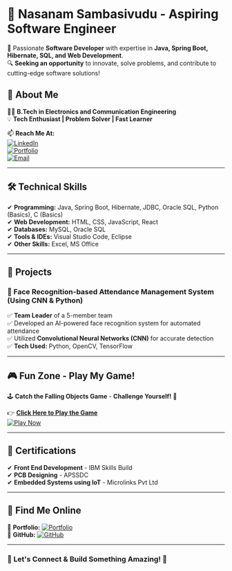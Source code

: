# 🚀 Nasanam Sambasivudu - Aspiring Software Engineer  

🎯 Passionate **Software Developer** with expertise in **Java, Spring Boot, Hibernate, SQL, and Web Development**.  
🔍 **Seeking an opportunity** to innovate, solve problems, and contribute to cutting-edge software solutions!  

## 🌟 About Me  

👨‍💻 **B.Tech in Electronics and Communication Engineering**  
💡 **Tech Enthusiast | Problem Solver | Fast Learner**  

📫 **Reach Me At:**  
[![LinkedIn](https://img.shields.io/badge/LinkedIn-Connect-blue?style=for-the-badge&logo=linkedin)](https://www.linkedin.com/in/nasanamsambasivudu/)  
[![Portfolio](https://img.shields.io/badge/Portfolio-View-green?style=for-the-badge)](https://nasanam-sambasivudu.netlify.app/)  
[![Email](https://img.shields.io/badge/Email-Contact-orange?style=for-the-badge)](mailto:nasanam.sambasivudu@gmail.com)  

---

## 🛠️ Technical Skills  

✔ **Programming:** Java, Spring Boot, Hibernate, JDBC, Oracle SQL, Python (Basics), C (Basics)  
✔ **Web Development:** HTML, CSS, JavaScript, React  
✔ **Databases:** MySQL, Oracle SQL  
✔ **Tools & IDEs:** Visual Studio Code, Eclipse  
✔ **Other Skills:** Excel, MS Office  

---

## 🚀 Projects  

### **🔹 Face Recognition-based Attendance Management System (Using CNN & Python)**  
✅ **Team Leader** of a 5-member team  
✅ Developed an AI-powered face recognition system for automated attendance  
✅ Utilized **Convolutional Neural Networks (CNN)** for accurate detection  
✅ **Tech Used:** Python, OpenCV, TensorFlow  

---

## 🎮 Fun Zone - Play My Game!  

🕹️ **Catch the Falling Objects Game** - **Challenge Yourself!** 🎯  

👉 **[Click Here to Play the Game](https://sivudus447.github.io/games/)**  
[![Play Now](https://img.shields.io/badge/PLAY-NOW-red?style=for-the-badge)](https://sivudus447.github.io/games/)  

---

## 📜 Certifications  

✔ **Front End Development** - IBM Skills Build  
✔ **PCB Designing** - APSSDC  
✔ **Embedded Systems using IoT** - Microlinks Pvt Ltd  

---

## 📌 Find Me Online  

🔗 **Portfolio:** [![Portfolio](https://img.shields.io/badge/Visit-Portfolio-brightgreen?style=flat)](https://nasanam-sambasivudu.netlify.app/)  
🔗 **GitHub:** [![GitHub](https://img.shields.io/badge/GitHub-Profile-black?style=flat&logo=github)](https://github.com/Sivudus447)  

---

### **📢 Let's Connect & Build Something Amazing! 🚀**
